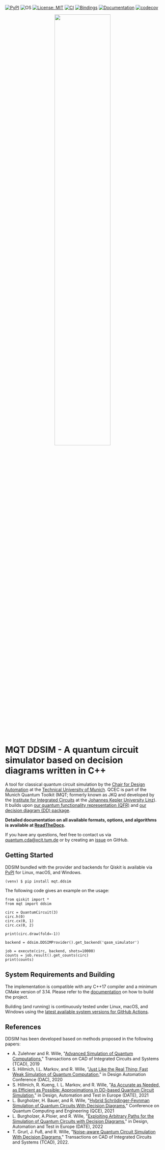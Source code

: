 [![PyPI](https://img.shields.io/pypi/v/mqt.ddsim?logo=pypi&style=flat-square)](https://pypi.org/project/mqt.ddsim/)
![OS](https://img.shields.io/badge/os-linux%20%7C%20macos%20%7C%20windows-blue?style=flat-square)
[![License: MIT](https://img.shields.io/badge/license-MIT-blue.svg?style=flat-square)](https://opensource.org/licenses/MIT)
[![CI](https://img.shields.io/github/actions/workflow/status/cda-tum/ddsim/cmake.yml?branch=main&style=flat-square&logo=github&label=c%2B%2B)](https://github.com/cda-tum/ddsim/actions/workflows/cmake.yml)
[![Bindings](https://img.shields.io/github/actions/workflow/status/cda-tum/ddsim/bindings.yml?branch=main&style=flat-square&logo=github&label=python)](https://github.com/cda-tum/ddsim/actions/workflows/bindings.yml)
[![Documentation](https://img.shields.io/readthedocs/ddsim?logo=readthedocs&style=flat-square)](https://ddsim.readthedocs.io/en/latest/)
[![codecov](https://img.shields.io/codecov/c/github/cda-tum/ddsim?style=flat-square&logo=codecov)](https://codecov.io/gh/cda-tum/ddsim)

<p align="center">
  <picture>
    <source media="(prefers-color-scheme: dark)" srcset="https://raw.githubusercontent.com/cda-tum/qmap/main/docs/source/_static/mqt_light.png" width="60%">
    <img src="https://raw.githubusercontent.com/cda-tum/qmap/main/docs/source/_static/mqt_dark.png" width="60%">
  </picture>
</p>

# MQT DDSIM - A quantum circuit simulator based on decision diagrams written in C++

A tool for classical quantum circuit simulation by the [Chair for Design Automation](https://www.cda.cit.tum.de/) at the [Technical University of Munich](https://www.tum.de/).
QCEC is part of the Munich Quantum Toolkit (MQT; formerly known as JKQ and developed by the [Institute for Integrated Circuits](https://iic.jku.at/eda/) at the [Johannes Kepler University Linz](https://jku.at)).
It builds upon [our quantum functionality representation (QFR)](https://github.com/cda-tum/qfr) and [our decision diagram (DD) package](https://github.com/cda-tum/dd_package.git).

**Detailed documentation on all available formats, options, and algorithms is available at  [ReadTheDocs](https://ddsim.readthedocs.io/en/latest/).**

If you have any questions, feel free to contact us via [quantum.cda@xcit.tum.de](mailto:quantum.cda@xcit.tum.de) or by creating an [issue](https://github.com/cda-tum/ddsim/issues) on GitHub.

## Getting Started

DDSIM bundled with the provider and backends for Qiskit is available via [PyPI](https://pypi.org/project/mqt.ddsim/) for Linux, macOS, and Windows.

```console
(venv) $ pip install mqt.ddsim
```

The following code gives an example on the usage:

```python3
from qiskit import *
from mqt import ddsim

circ = QuantumCircuit(3)
circ.h(0)
circ.cx(0, 1)
circ.cx(0, 2)

print(circ.draw(fold=-1))

backend = ddsim.DDSIMProvider().get_backend('qasm_simulator')

job = execute(circ, backend, shots=10000)
counts = job.result().get_counts(circ)
print(counts)
```

## System Requirements and Building

The implementation is compatible with any C++17 compiler and a minimum CMake version of 3.14.
Please refer to the [documentation](https://ddsim.readthedocs.io/en/latest/) on how to build the project.

Building (and running) is continuously tested under Linux, macOS, and Windows using the [latest available system versions for GitHub Actions](https://github.com/actions/virtual-environments).

## References

DDSIM has been developed based on methods proposed in the following papers:

- A. Zulehner and R. Wille, "[Advanced Simulation of Quantum Computations](https://www.cda.cit.tum.de/files/eda/2018_tcad_advanced_simulation_quantum_computation.pdf)," Transactions on CAD of Integrated Circuits and Systems (TCAD), 2019
- S. Hillmich, I.L. Markov, and R. Wille, "[Just Like the Real Thing: Fast Weak Simulation of Quantum Computation](https://www.cda.cit.tum.de/files/eda/2020_dac_weak_simulation_quantum_computation.pdf)," in Design Automation Conference (DAC), 2020
- S. Hillmich, R. Kueng, I. L. Markov, and R. Wille, "[As Accurate as Needed, as Efficient as Possible: Approximations in DD-based Quantum Circuit Simulation](https://www.cda.cit.tum.de/files/eda/2021_date_approximations_dd_baed_quantum_circuit_simulation.pdf)," in Design, Automation and Test in Europe (DATE), 2021
- L. Burgholzer, H. Bauer, and R. Wille, "[Hybrid Schrödinger-Feynman Simulation of Quantum Circuits With Decision Diagrams](https://www.cda.cit.tum.de/files/eda/2021_qce_hybrid_schrodinger_feynman_simulation_with_decision_diagrams.pdf)," Conference on Quantum Computing and Engineering (QCE), 2021
- L. Burgholzer, A.Ploier, and R. Wille, "[Exploiting Arbitrary Paths for the Simulation of Quantum Circuits with Decision Diagrams](https://www.cda.cit.tum.de/files/eda/2022_date_exploiting_arbitrary_paths_simulation_quantum_circuits_decision_diagrams.pdf)," in Design, Automation and Test in Europe (DATE), 2022
- T. Grurl, J. Fuß, and R. Wille, "[Noise-aware Quantum Circuit Simulation With Decision Diagrams](https://www.cda.cit.tum.de/files/eda/2022_tcad_noise-aware_quantum_circuit_simulation_with_decision_diagrams.pdf)," Transactions on CAD of Integrated Circuits and Systems (TCAD), 2022. 




